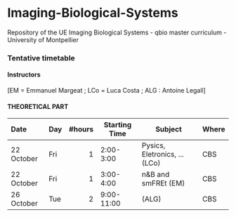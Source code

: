 # Imaging-Biological-Systems
Repository of the UE Imaging Biological Systems - qbio master curriculum - University of Montpellier

### Tentative timetable

#### Instructors

[EM = Emmanuel Margeat ; LCo = Luca Costa ; ALG : Antoine Legall]

#### THEORETICAL PART

| Date            | Day  |   #hours | Starting Time | Subject                                                      | Where |
| :-------------- | ---- | -------: | ------------- | ------------------------------------------------------------ | ----- |
| 22 October      | Fri  |      1   | 2:00-3:00     | Pysics, Eletronics, ... (LCo)                                | CBS   |
| 22 October      | Fri  |      1   | 3:00-4:00     | n&B and smFREt (EM)                                          | CBS   |
| 26 October      | Tue  |      2   | 9:00-11:00    | (ALG)                                                        | CBS   |
